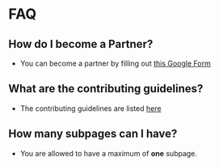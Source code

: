 # FAQ


## How do I become a Partner?

- You can become a partner by filling out [this Google Form](https://goo.gl/forms/viWb4XQbTkrMUAc92)

## What are the contributing guidelines?

- The contributing guidelines are listed [here](CONTRIBUTING.md)

## How many subpages can I have?

- You are allowed to have a maximum of **one** subpage.